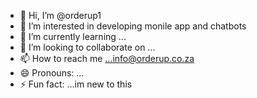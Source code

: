 - 👋 Hi, I’m @orderup1
- 👀 I’m interested in developing monile app and chatbots
- 🌱 I’m currently learning ...
- 💞️ I’m looking to collaborate on ...
- 📫 How to reach me ...info@orderup.co.za
- 😄 Pronouns: ...
- ⚡ Fun fact: ...im new to this

<!---
orderup1/orderup1 is a ✨ special ✨ repository because its `README.md` (this file) appears on your GitHub profile.
You can click the Preview link to take a look at your changes.
--->
